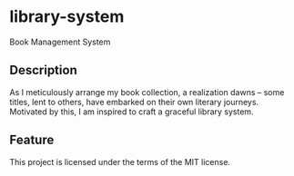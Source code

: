 # library-system
Book Management System

## Description

As I meticulously arrange my book collection, a realization dawns – some titles, lent to others, have embarked on their own literary journeys. Motivated by this, I am inspired to craft a graceful library system.



## Feature



This project is licensed under the terms of the MIT license.

